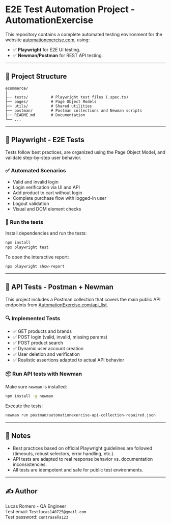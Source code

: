
# E2E Test Automation Project - AutomationExercise

This repository contains a complete automated testing environment for the website [automationexercise.com](https://automationexercise.com), using:

- ✅ **Playwright** for E2E UI testing.
- ✅ **Newman/Postman** for REST API testing.

---

## 🎯 Project Structure

```
ecommerce/
│
├── tests/          # Playwright test files (.spec.ts)
├── pages/          # Page Object Models
├── utils/          # Shared utilities
├── postman/        # Postman collections and Newman scripts
├── README.md       # Documentation
└── ...
```

---

## 🧪 Playwright - E2E Tests

Tests follow best practices, are organized using the Page Object Model, and validate step-by-step user behavior.

### ✅ Automated Scenarios

- Valid and invalid login
- Login verification via UI and API
- Add product to cart without login
- Complete purchase flow with logged-in user
- Logout validation
- Visual and DOM element checks

### 🚀 Run the tests

Install dependencies and run the tests:

```bash
npm install
npx playwright test
```

To open the interactive report:

```bash
npx playwright show-report
```

---

## 📡 API Tests - Postman + Newman

This project includes a Postman collection that covers the main public API endpoints from [AutomationExercise.com/api_list](https://automationexercise.com/api_list).

### 🔍 Implemented Tests

- ✅ GET products and brands
- ✅ POST login (valid, invalid, missing params)
- ✅ POST product search
- ✅ Dynamic user account creation
- ✅ User deletion and verification
- ✅ Realistic assertions adapted to actual API behavior

### 📦 Run API tests with Newman

Make sure `newman` is installed:

```bash
npm install -g newman
```

Execute the tests:

```bash
newman run postman/automationexercise-api-collection-repaired.json
```

---

## 📌 Notes

- Best practices based on official Playwright guidelines are followed (timeouts, robust selectors, error handling, etc.).
- API tests are adapted to real response behavior vs. documentation inconsistencies.
- All tests are idempotent and safe for public test environments.

---

## ✍️ Author

Lucas Romero - QA Engineer  
Test email: `Testlucas140725@gmail.com`  
Test password: `contraseña123`
